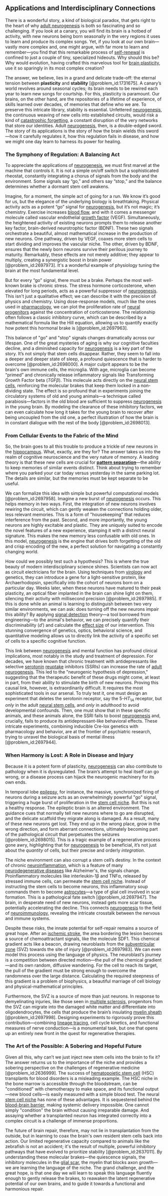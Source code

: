 ## Applications and Interdisciplinary Connections

There is a wonderful story, a kind of biological paradox, that gets right to the heart of why [adult neurogenesis](@article_id:196606) is both so fascinating and so challenging. If you look at a canary, you will find its brain is a hotbed of activity, with new neurons being born seasonally in the very regions it uses to learn and produce its complex songs. Yet, if you look at our own brain—vastly more complex and, one might argue, with far more to learn and remember—you find that this remarkable process of [self-renewal](@article_id:156010) is confined to just a couple of tiny, specialized hideouts. Why should this be? Why would evolution, having crafted this marvelous tool for [brain plasticity](@article_id:152348), use it so sparingly in its most complex creation?

The answer, we believe, lies in a grand and delicate trade-off: the eternal tension between **plasticity** and **stability** [@problem_id:1731675]. A canary’s world revolves around seasonal cycles; its brain needs to be rewired each year to learn new songs for courtship. For this, plasticity is paramount. Our brains, on the other hand, are the repositories of a lifetime of experience, of skills learned over decades, of memories that define who we are. To preserve this intricate library, stability is essential. Unfettered [neurogenesis](@article_id:269558), the continuous weaving of new cells into established circuits, would risk a kind of [catastrophic forgetting](@article_id:635803), a constant disruption of the very networks that store our identities. Adult [neurogenesis](@article_id:269558), then, is a double-edged sword. The story of its applications is the story of how the brain wields this sword—how it carefully regulates it, how this regulation fails in disease, and how we might one day learn to harness its power for healing.

### The Symphony of Regulation: A Balancing Act

To appreciate the applications of [neurogenesis](@article_id:269558), we must first marvel at the machine that controls it. It is not a simple on/off switch but a sophisticated rheostat, constantly integrating a chorus of signals from the body and the environment. Some signals say “go,” and others say “stop,” and the balance determines whether a dormant stem cell awakens.

Imagine, for a moment, the simple act of going for a run. We know it’s good for us, but the elegance of the underlying biology is breathtaking. Physical activity acts as a potent “go” signal for [neurogenesis](@article_id:269558), but it’s not magic; it’s chemistry. Exercise increases [blood flow](@article_id:148183), and with it comes a messenger molecule called vascular endothelial [growth factor](@article_id:634078) (VEGF). Simultaneously, the heightened activity of existing neurons prompts them to release another key factor, brain-derived neurotrophic factor (BDNF). These two signals orchestrate a beautiful, almost mathematical increase in the production of new neurons. One pathway, driven by VEGF, coaxes more stem cells to start dividing and improves the vascular niche. The other, driven by BDNF, ensures that the newly born neurons survive their perilous journey to maturity. Remarkably, these effects are not merely additive; they appear to multiply, creating a synergistic boost in brain power [@problem_id:2697973]. It's a wonderful example of physiology tuning the brain at the most fundamental level.

But for every “go” signal, there must be a brake. Perhaps the most well-known brake is chronic stress. The stress hormone corticosterone, when elevated for long periods, acts as a powerful suppressor of [neurogenesis](@article_id:269558). This isn't just a qualitative effect; we can describe it with the precision of physics and chemistry. Using dose-response models, much like the ones used in [pharmacology](@article_id:141917), we can plot the proliferation rate of [neural progenitors](@article_id:186935) against the concentration of corticosterone. The relationship often follows a classic inhibitory curve, which can be described by a mathematical formula like the Hill equation, allowing us to quantify exactly how potent this hormonal brake is [@problem_id:2697963].

This balance of "go" and "stop" signals changes dramatically across our lifespan. One of the great mysteries of aging is why our cognitive faculties decline, and a diminished capacity for [neurogenesis](@article_id:269558) is a key part of the story. It’s not simply that stem cells disappear. Rather, they seem to fall into a deeper and deeper state of sleep, a profound quiescence that is harder to overcome [@problem_id:2698000]. A major culprit appears to be the brain's own immune cells, the microglia. With age, microglia can become “primed” and chronically release inflammatory signals like Transforming Growth Factor beta ($TGF\beta$). This molecule acts directly on the [neural stem cells](@article_id:171700), reinforcing the molecular brakes that keep them locked in a non-dividing state. The effect is so profound that in experiments joining the circulatory systems of old and young animals—a technique called parabiosis—factors in the old blood are sufficient to suppress [neurogenesis](@article_id:269558) in the young brain. By modeling the clearance of these inhibitory factors, we can even calculate how long it takes for the young brain to recover after being uncoupled from the old one, a perfect illustration of how the brain is in constant dialogue with the rest of the body [@problem_id:2698013].

### From Cellular Events to the Fabric of the Mind

So, the brain goes to all this trouble to produce a trickle of new neurons in the [hippocampus](@article_id:151875). What, exactly, are they for? The answer takes us into the realm of cognitive neuroscience and the very nature of memory. A leading theory is that these new cells are crucial for **[pattern separation](@article_id:199113)**—the ability to keep memories of similar events distinct. Think about trying to remember where you parked your car today versus yesterday in the same parking lot. The details are similar, but the memories must be kept separate to be useful.

We can formalize this idea with simple but powerful computational models [@problem_id:2697958]. Imagine a new burst of [neurogenesis](@article_id:269558) occurs. This helps memory in two ways. First, the integration of new neurons involves rewiring the circuit, which can gently weaken the connections holding older, less relevant memories. This is a form of "housekeeping" that reduces interference from the past. Second, and more importantly, the young neurons are highly excitable and plastic. They are uniquely suited to encode the novel features of a new experience, stamping it with a distinct neural signature. This makes the new memory less confusable with old ones. In this model, [neurogenesis](@article_id:269558) is the engine that drives both forgetting of the old and crisp encoding of the new, a perfect solution for navigating a constantly changing world.

How could we possibly test such a hypothesis? This is where the true beauty of modern interdisciplinary science shines. Scientists can now act as circuit electricians for the brain. Using techniques from [virology](@article_id:175421) and genetics, they can introduce a gene for a light-sensitive protein, like Archaerhodopsin, specifically into the cohort of neurons born on a particular day. Weeks later, when these neurons have matured to their peak plasticity, an optical fiber implanted in the brain can shine light on them, silencing their activity with millisecond precision [@problem_id:2697985]. If this is done while an animal is learning to distinguish between two very similar environments, we can ask: does turning off the new neurons impair this ability? By applying [signal detection](@article_id:262631) theory—a tool borrowed from engineering—to the animal's behavior, we can precisely quantify their discriminability ($d'$) and calculate the [effect size](@article_id:176687) of our intervention. This stunning convergence of genetics, optics, behavioral science, and quantitative modeling allows us to directly link the activity of a specific set of cells to a specific cognitive function.

This link between [neurogenesis](@article_id:269558) and mental function has profound clinical implications, most notably in the study and treatment of depression. For decades, we have known that chronic treatment with antidepressants like selective [serotonin](@article_id:174994) [reuptake](@article_id:170059) inhibitors (SSRIs) can increase the rate of [adult neurogenesis](@article_id:196606). This led to the "neurogenic hypothesis of depression," suggesting that the therapeutic benefit of these drugs might come, at least in part, from their ability to stimulate the birth of new neurons. Proving this causal link, however, is extraordinarily difficult. It requires the most sophisticated tools in our arsenal. To truly test it, one must design an experiment that deletes the serotonin receptor, say the $5\text{-}HT_{1A}$ receptor, but *only* in the adult [neural stem cells](@article_id:171700), and *only* in adulthood to avoid developmental confounds. Then, one must show that in these specific animals, and these animals alone, the SSRI fails to boost [neurogenesis](@article_id:269558) and, crucially, fails to produce its antidepressant-like behavioral effects. These intricate experiments, combining inducible Cre-lox genetics with pharmacology and behavior, are at the frontier of psychiatric research, trying to unravel the biological basis of mental illness [@problem_id:2697944].

### When Harmony is Lost: A Role in Disease and Injury

Because it is a potent form of plasticity, [neurogenesis](@article_id:269558) can also contribute to pathology when it is dysregulated. The brain’s attempt to heal itself can go wrong, or a disease process can hijack the neurogenic machinery for its own ends.

In temporal lobe [epilepsy](@article_id:173156), for instance, the massive, synchronized firing of neurons during a seizure acts as an overwhelmingly powerful "go" signal, triggering a huge burst of proliferation in the [stem cell niche](@article_id:153126). But this is not a healthy response. The epileptic brain is an altered environment. The guidance cues that normally tell new neurons where to go are disrupted, and the delicate scaffold they migrate along is damaged. As a result, many of these new neurons get lost. They end up in the wrong place, grow in the wrong direction, and form aberrant connections, ultimately becoming part of the pathological circuit that perpetuates the seizures [@problem_id:2698015]. This is a tragic example of a regenerative process gone awry, highlighting that for [neurogenesis](@article_id:269558) to be beneficial, it’s not just about the *quantity* of cells, but their precise and orderly *integration*.

The niche environment can also corrupt a stem cell’s destiny. In the context of chronic [neuroinflammation](@article_id:166356), which is a feature of many [neurodegenerative diseases](@article_id:150733) like Alzheimer's, the signals change. Proinflammatory molecules like interleukin-1β and TNFα, released by stressed immune cells, can permeate the [stem cell niche](@article_id:153126). Instead of instructing the stem cells to become neurons, this inflammatory soup commands them to become [astrocytes](@article_id:154602)—a type of glial cell involved in scar formation. This is a pathological fate switch [@problem_id:2697947]. The brain, in desperate need of new neurons, instead gets more scar tissue, potentially accelerating the decline. This connects [neurogenesis](@article_id:269558) to the field of [neuroimmunology](@article_id:170429), revealing the intricate crosstalk between the nervous and immune systems.

Despite these risks, the innate potential for self-repair remains a source of great hope. After an [ischemic stroke](@article_id:182854), the area bordering the lesion becomes a source of chemoattractant signals, like the molecule SDF1. This chemical gradient acts like a beacon, drawing neuroblasts from the [subventricular zone](@article_id:189396) (SVZ) towards the site of injury [@problem_id:2697983]. We can even model this process using the language of physics. The neuroblast’s journey is a competition between directed motion—the pull of the chemical gradient—and its own random, diffusive wandering. For the cell to reach its target, the pull of the gradient must be strong enough to overcome the randomness over the large distance. Calculating the required steepness of this gradient is a problem of biophysics, a beautiful marriage of cell biology and physical-mathematical principles.

Furthermore, the SVZ is a source of more than just neurons. In response to demyelinating injuries, like those seen in [multiple sclerosis](@article_id:165143), progenitors from the SVZ can migrate into the damaged white matter and differentiate into oligodendrocytes, the cells that produce the brain’s insulating [myelin sheath](@article_id:149072) [@problem_id:2697998]. Designing experiments to rigorously prove this contribution—combining [lineage tracing](@article_id:189809), cell cycle kinetics, and functional measures of nerve conduction—is a monumental task, but one that opens up an entirely new front in the quest for regenerative therapies.

### The Art of the Possible: A Sobering and Hopeful Future

Given all this, why can’t we just inject new stem cells into the brain to fix it? The answer returns us to the importance of the niche and provides a sobering perspective on the challenges of regenerative medicine [@problem_id:2636999]. The success of [hematopoietic stem cell](@article_id:186407) (HSC) transplants for blood disorders is a misleading example. The HSC niche in the bone marrow is accessible through the bloodstream, can be "conditioned" with chemotherapy to make space, and its functional output—new blood cells—is easily measured with a simple blood test. The neural [stem cell niche](@article_id:153126) has none of these advantages. It is sequestered behind the [blood-brain barrier](@article_id:145889), making systemic delivery impossible. One cannot simply "condition" the brain without causing irreparable damage. And assaying whether a transplanted neuron has integrated correctly into a complex circuit is a challenge of immense proportions.

The future of brain repair, therefore, may not lie in transplantation from the outside, but in learning to coax the brain's own resident stem cells back into action. Our limited regenerative capacity compared to animals like the zebrafish is not an accident; it's the result of multiple, powerful inhibitory pathways that have evolved to prioritize stability [@problem_id:2637011]. By understanding these molecular brakes—the quiescence signals, the inhibitory molecules in the [glial scar](@article_id:151394), the myelin that blocks axon growth—we are learning the language of the niche. The grand challenge, and the great hope, is that one day we will learn to speak this language fluently enough to gently release the brakes, to reawaken the latent regenerative potential of our own brains, and to guide it towards a functional and harmonious repair.